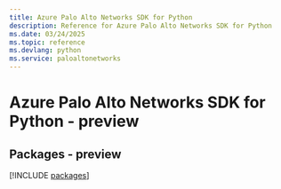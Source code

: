 ```yaml
---
title: Azure Palo Alto Networks SDK for Python
description: Reference for Azure Palo Alto Networks SDK for Python
ms.date: 03/24/2025
ms.topic: reference
ms.devlang: python
ms.service: paloaltonetworks
---
```

# Azure Palo Alto Networks SDK for Python - preview
## Packages - preview
[!INCLUDE [packages](palo-alto-networks-index.md)]